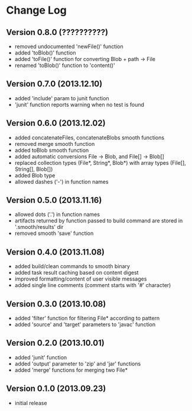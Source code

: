 Change Log
==========

Version 0.8.0 (??????????)
--------------------------

 * removed undocumented 'newFile()' function
 * added 'toBlob()' function
 * added 'toFile()' function for converting Blob + path -> File
 * renamed 'toBlob()' function to 'content()'

Version 0.7.0 (2013.12.10)
--------------------------

 * added 'include' param to junit function
 * 'junit' function reports warning when no test is found

Version 0.6.0 (2013.12.02)
--------------------------

 * added concatenateFiles, concatenateBlobs smooth functions
 * removed merge smooth function
 * added toBlob smooth function
 * added automatic conversions File -> Blob, and File[] -> Blob[]
 * replaced collection types (File*, String*, Blob*) with array types (File[], String[], Blob[])
 * added Blob type
 * allowed dashes ('-') in function names

Version 0.5.0 (2013.11.16)
--------------------------

 * allowed dots ('.') in function names
 * artifacts returned by function passed to build command are stored in '.smooth/results' dir
 * removed smooth 'save' function

Version 0.4.0 (2013.11.08)
--------------------------

 * added build/clean commands to smooth binary
 * added task result caching based on content digest
 * improved formatting/content of user visible messages
 * added single line comments (comment starts with '#' character)

Version 0.3.0 (2013.10.08)
--------------------------

 * added 'filter' function for filtering File* according to pattern
 * added 'source' and 'target' parameters to 'javac' function

Version 0.2.0 (2013.10.01)
--------------------------

 * added 'junit' function
 * added 'output' parameter to 'zip' and 'jar' functions
 * added 'merge' functions for merging two File*

Version 0.1.0 (2013.09.23)
--------------------------

 * initial release

